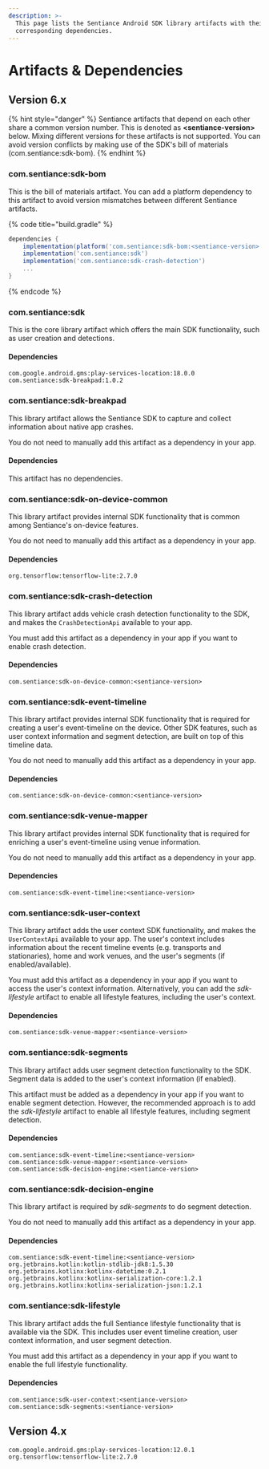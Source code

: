 ```yaml
---
description: >-
  This page lists the Sentiance Android SDK library artifacts with their
  corresponding dependencies.
---
```


# Artifacts & Dependencies

## Version 6.x

{% hint style="danger" %}
Sentiance artifacts that depend on each other share a common version number. This is denoted as **\<sentiance-version>** below. Mixing different versions for these artifacts is not supported. You can avoid version conflicts by making use of the SDK's bill of materials (com.sentiance:sdk-bom).
{% endhint %}

### com.sentiance:sdk-bom

This is the bill of materials artifact. You can add a platform dependency to this artifact to avoid version mismatches between different Sentiance artifacts.

{% code title="build.gradle" %}
```groovy
dependencies {
    implementation(platform('com.sentiance:sdk-bom:<sentiance-version>'))
    implementation('com.sentiance:sdk')
    implementation('com.sentiance:sdk-crash-detection')
    ...
}
```
{% endcode %}

### com.sentiance:sdk

This is the core library artifact which offers the main SDK functionality, such as user creation and detections.

#### Dependencies

```
com.google.android.gms:play-services-location:18.0.0
com.sentiance:sdk-breakpad:1.0.2
```

### com.sentiance:sdk-breakpad

This library artifact allows the Sentiance SDK to capture and collect information about native app crashes.

You do not need to manually add this artifact as a dependency in your app.

#### Dependencies

This artifact has no dependencies.

### com.sentiance:sdk-on-device-common

This library artifact provides internal SDK functionality that is common among Sentiance's on-device features.

You do not need to manually add this artifact as a dependency in your app.

#### Dependencies

```
org.tensorflow:tensorflow-lite:2.7.0
```

### com.sentiance:sdk-crash-detection

This library artifact adds vehicle crash detection functionality to the SDK, and makes the `CrashDetectionApi` available to your app.&#x20;

You must add this artifact as a dependency in your app if you want to enable crash detection.

#### Dependencies

```
com.sentiance:sdk-on-device-common:<sentiance-version>
```

### com.sentiance:sdk-event-timeline

This library artifact provides internal SDK functionality that is required for creating a user's event-timeline on the device. Other SDK features, such as user context information and segment detection, are built on top of this timeline data.

You do not need to manually add this artifact as a dependency in your app.

#### Dependencies

```
com.sentiance:sdk-on-device-common:<sentiance-version>
```

### com.sentiance:sdk-venue-mapper

This library artifact provides internal SDK functionality that is required for enriching a user's event-timeline using venue information.

You do not need to manually add this artifact as a dependency in your app.

#### Dependencies

```
com.sentiance:sdk-event-timeline:<sentiance-version>
```

### com.sentiance:sdk-user-context

This library artifact adds the user context SDK functionality, and makes the `UserContextApi` available to your app. The user's context includes information about the recent timeline events (e.g. transports and stationaries), home and work venues, and the user's segments (if enabled/available).

You must add this artifact as a dependency in your app if you want to access the user's context information. Alternatively, you can add the _sdk-lifestyle_ artifact to enable all lifestyle features, including the user's context.

#### Dependencies

```
com.sentiance:sdk-venue-mapper:<sentiance-version>
```

### com.sentiance:sdk-segments

This library artifact adds user segment detection functionality to the SDK. Segment data is added to the user's context information (if enabled).

This artifact must be added as a dependency in your app if you want to enable segment detection. However, the recommended approach is to add the _sdk-lifestyle_ artifact to enable all lifestyle features, including segment detection.

#### Dependencies

```
com.sentiance:sdk-event-timeline:<sentiance-version>
com.sentiance:sdk-venue-mapper:<sentiance-version>
com.sentiance:sdk-decision-engine:<sentiance-version>
```

### com.sentiance:sdk-decision-engine

This library artifact is required by _sdk-segments_ to do segment detection.

You do not need to manually add this artifact as a dependency in your app.

#### Dependencies

```
com.sentiance:sdk-event-timeline:<sentiance-version>
org.jetbrains.kotlin:kotlin-stdlib-jdk8:1.5.30
org.jetbrains.kotlinx:kotlinx-datetime:0.2.1
org.jetbrains.kotlinx:kotlinx-serialization-core:1.2.1
org.jetbrains.kotlinx:kotlinx-serialization-json:1.2.1
```

### com.sentiance:sdk-lifestyle

This library artifact adds the full Sentiance lifestyle functionality that is available via the SDK. This includes user event timeline creation, user context information, and user segment detection.

You must add this artifact as a dependency in your app if you want to enable the full lifestyle functionality.

#### Dependencies

```
com.sentiance:sdk-user-context:<sentiance-version>
com.sentiance:sdk-segments:<sentiance-version>
```

## Version 4.x

```
com.google.android.gms:play-services-location:12.0.1
org.tensorflow:tensorflow-lite:2.7.0
```
